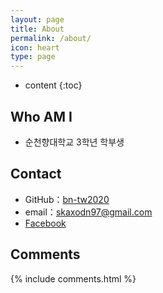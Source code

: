```yaml
---
layout: page
title: About
permalink: /about/
icon: heart
type: page
---
```


* content
{:toc}

## Who AM I

* 순천향대학교 3학년 학부생

## Contact

* GitHub：[bn-tw2020](https://github.com/bn-tw2020)
* email：skaxodn97@gmail.com
* [Facebook](https://www.facebook.com/skaxodn97)

## Comments

{% include comments.html %}
